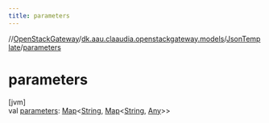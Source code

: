 ```yaml
---
title: parameters
---
```

//[OpenStackGateway](../../../index.html)/[dk.aau.claaudia.openstackgateway.models](../index.html)/[JsonTemplate](index.html)/[parameters](parameters.html)



# parameters



[jvm]\
val [parameters](parameters.html): [Map](https://kotlinlang.org/api/latest/jvm/stdlib/kotlin.collections/-map/index.html)&lt;[String](https://kotlinlang.org/api/latest/jvm/stdlib/kotlin/-string/index.html), [Map](https://kotlinlang.org/api/latest/jvm/stdlib/kotlin.collections/-map/index.html)&lt;[String](https://kotlinlang.org/api/latest/jvm/stdlib/kotlin/-string/index.html), [Any](https://kotlinlang.org/api/latest/jvm/stdlib/kotlin/-any/index.html)&gt;&gt;




